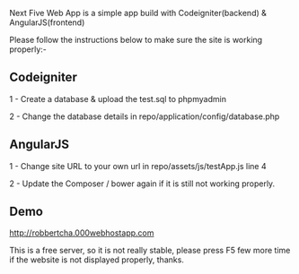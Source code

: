 Next Five Web App is a simple app build with Codeigniter(backend) & AngularJS(frontend)

Please follow the instructions below to make sure the site is working properly:-

Codeigniter
--------------
1 - Create a database & upload the test.sql to phpmyadmin

2 - Change the database details in repo/application/config/database.php


AngularJS
-------------
1 - Change site URL to your own url in repo/assets/js/testApp.js line 4

2 - Update the Composer / bower again if it is still not working properly.


Demo
-------------
http://robbertcha.000webhostapp.com

This is a free server, so it is not really stable, please press F5 few more time if the website is not displayed properly, thanks.  